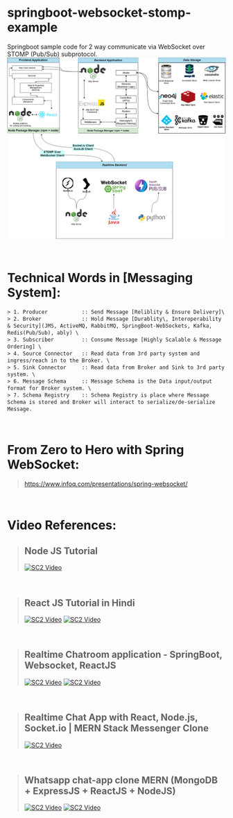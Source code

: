 # springboot-websocket-stomp-example
Springboot sample code for 2 way communicate via WebSocket over STOMP (Pub/Sub) subprotocol.
![IMG](WebSocket_Workflow_Design.drawio.png)

<br/>

# Technical Words in [Messaging System]:
```
> 1. Producer 			:: Send Message [Reliblity & Ensure Delivery]\
> 2. Broker   			:: Hold Message [Durablity\, Interoperability & Security](JMS, ActiveMQ, RabbitMQ, SpringBoot-WebSockets, Kafka, Redis(Pub/Sub), ably) \
> 3. Subscriber 		:: Consume Message [Highly Scalable & Message Ordering] \
> 4. Source Connector	:: Read data from 3rd party system and ingress/reach in to the Broker. \
> 5. Sink Connector		:: Read data from Broker and Sink to 3rd party system. \
> 6. Message Schema		:: Message Schema is the Data input/output format for Broker system. \
> 7. Schema Registry	:: Schema Registry is place where Message Schema is stored and Broker will interact to serialize/de-serialize Message.
```
<br/>

# From Zero to Hero with Spring WebSocket:
> https://www.infoq.com/presentations/spring-websocket/

<br/>

# Video References:

> ## Node JS Tutorial
> [![SC2 Video](https://img.youtube.com/vi/f2EqECiTBL8/0.jpg)](https://www.youtube.com/watch?v=f2EqECiTBL8)

<br/>

> ## React JS Tutorial in Hindi
> [![SC2 Video](https://img.youtube.com/vi/7FHb264a48o/0.jpg)](https://www.youtube.com/watch?v=7FHb264a48o&list=PL2PkZdv6p7ZkOivEPuNMOxpvmTT-0Q76U&index=3)
> [![SC2 Video](https://img.youtube.com/vi/ygsrt33azpk/0.jpg)](https://www.youtube.com/watch?v=ygsrt33azpk)

<br/>

> ## Realtime Chatroom application - SpringBoot, Websocket, ReactJS
> [![SC2 Video](https://img.youtube.com/vi/o_IjEDAuo8Y/0.jpg)](https://www.youtube.com/watch?v=o_IjEDAuo8Y)
> [![SC2 Video](https://img.youtube.com/vi/XY5CUuE6VOk/0.jpg)](https://www.youtube.com/watch?v=XY5CUuE6VOk&list=PLXy8DQl3058PNFvxOgb5k52Det1DGLWBW)

<br/>

> ## Realtime Chat App with React, Node.js, Socket.io | MERN Stack Messenger Clone
> [![SC2 Video](https://img.youtube.com/vi/HggSXt1Hzfk/0.jpg)](https://www.youtube.com/watch?v=HggSXt1Hzfk)

<br/>

> ## Whatsapp chat-app clone MERN (MongoDB + ExpressJS + ReactJS + NodeJS)
> [![SC2 Video](https://img.youtube.com/vi/UBFs84OQrko/0.jpg)](https://www.youtube.com/watch?v=UBFs84OQrko&list=PLStdkmnF3FJVW-Xat9K4i4SqvXT4E7I2g&index=1)
> [![SC2 Video](https://img.youtube.com/vi/d2_bcbUbCtc/0.jpg)](https://www.youtube.com/watch?v=d2_bcbUbCtc&t=16535s)
